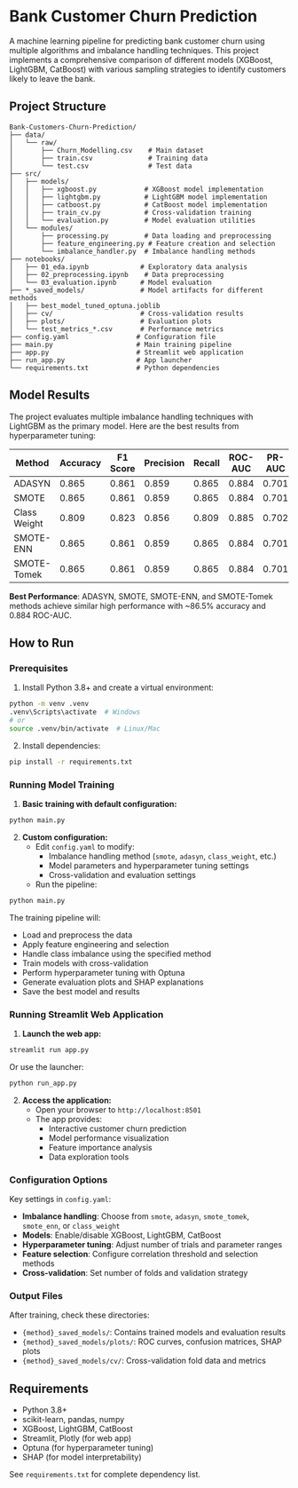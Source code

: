 # Bank Customer Churn Prediction

A machine learning pipeline for predicting bank customer churn using multiple algorithms and imbalance handling techniques. This project implements a comprehensive comparison of different models (XGBoost, LightGBM, CatBoost) with various sampling strategies to identify customers likely to leave the bank.

## Project Structure

```
Bank-Customers-Churn-Prediction/
├── data/
│   └── raw/
│       ├── Churn_Modelling.csv    # Main dataset
│       ├── train.csv              # Training data
│       └── test.csv               # Test data
├── src/
│   ├── models/
│   │   ├── xgboost.py            # XGBoost model implementation
│   │   ├── lightgbm.py           # LightGBM model implementation
│   │   ├── catboost.py           # CatBoost model implementation
│   │   ├── train_cv.py           # Cross-validation training
│   │   └── evaluation.py         # Model evaluation utilities
│   └── modules/
│       ├── processing.py         # Data loading and preprocessing
│       ├── feature_engineering.py # Feature creation and selection
│       └── imbalance_handler.py  # Imbalance handling methods
├── notebooks/
│   ├── 01_eda.ipynb             # Exploratory data analysis
│   ├── 02_preprocessing.ipynb    # Data preprocessing
│   └── 03_evaluation.ipynb      # Model evaluation
├── *_saved_models/              # Model artifacts for different methods
│   ├── best_model_tuned_optuna.joblib
│   ├── cv/                      # Cross-validation results
│   ├── plots/                   # Evaluation plots
│   └── test_metrics_*.csv       # Performance metrics
├── config.yaml                 # Configuration file
├── main.py                     # Main training pipeline
├── app.py                      # Streamlit web application
├── run_app.py                  # App launcher
└── requirements.txt            # Python dependencies
```

## Model Results

The project evaluates multiple imbalance handling techniques with LightGBM as the primary model. Here are the best results from hyperparameter tuning:

| Method | Accuracy | F1 Score | Precision | Recall | ROC-AUC | PR-AUC |
|--------|----------|----------|-----------|--------|---------|--------|
| ADASYN | 0.865 | 0.861 | 0.859 | 0.865 | 0.884 | 0.701 |
| SMOTE | 0.865 | 0.861 | 0.859 | 0.865 | 0.884 | 0.701 |
| Class Weight | 0.809 | 0.823 | 0.856 | 0.809 | 0.885 | 0.702 |
| SMOTE-ENN | 0.865 | 0.861 | 0.859 | 0.865 | 0.884 | 0.701 |
| SMOTE-Tomek | 0.865 | 0.861 | 0.859 | 0.865 | 0.884 | 0.701 |

**Best Performance**: ADASYN, SMOTE, SMOTE-ENN, and SMOTE-Tomek methods achieve similar high performance with ~86.5% accuracy and 0.884 ROC-AUC.

## How to Run

### Prerequisites

1. Install Python 3.8+ and create a virtual environment:
```bash
python -m venv .venv
.venv\Scripts\activate  # Windows
# or
source .venv/bin/activate  # Linux/Mac
```

2. Install dependencies:
```bash
pip install -r requirements.txt
```

### Running Model Training

1. **Basic training with default configuration:**
```bash
python main.py
```

2. **Custom configuration:**
   - Edit `config.yaml` to modify:
     - Imbalance handling method (`smote`, `adasyn`, `class_weight`, etc.)
     - Model parameters and hyperparameter tuning settings
     - Cross-validation and evaluation settings
   - Run the pipeline:
```bash
python main.py
```

The training pipeline will:
- Load and preprocess the data
- Apply feature engineering and selection
- Handle class imbalance using the specified method
- Train models with cross-validation
- Perform hyperparameter tuning with Optuna
- Generate evaluation plots and SHAP explanations
- Save the best model and results

### Running Streamlit Web Application

1. **Launch the web app:**
```bash
streamlit run app.py
```
   Or use the launcher:
```bash
python run_app.py
```

2. **Access the application:**
   - Open your browser to `http://localhost:8501`
   - The app provides:
     - Interactive customer churn prediction
     - Model performance visualization
     - Feature importance analysis
     - Data exploration tools

### Configuration Options

Key settings in `config.yaml`:

- **Imbalance handling**: Choose from `smote`, `adasyn`, `smote_tomek`, `smote_enn`, or `class_weight`
- **Models**: Enable/disable XGBoost, LightGBM, CatBoost
- **Hyperparameter tuning**: Adjust number of trials and parameter ranges
- **Feature selection**: Configure correlation threshold and selection methods
- **Cross-validation**: Set number of folds and validation strategy

### Output Files

After training, check these directories:
- `{method}_saved_models/`: Contains trained models and evaluation results
- `{method}_saved_models/plots/`: ROC curves, confusion matrices, SHAP plots
- `{method}_saved_models/cv/`: Cross-validation fold data and metrics

## Requirements

- Python 3.8+
- scikit-learn, pandas, numpy
- XGBoost, LightGBM, CatBoost
- Streamlit, Plotly (for web app)
- Optuna (for hyperparameter tuning)
- SHAP (for model interpretability)

See `requirements.txt` for complete dependency list.